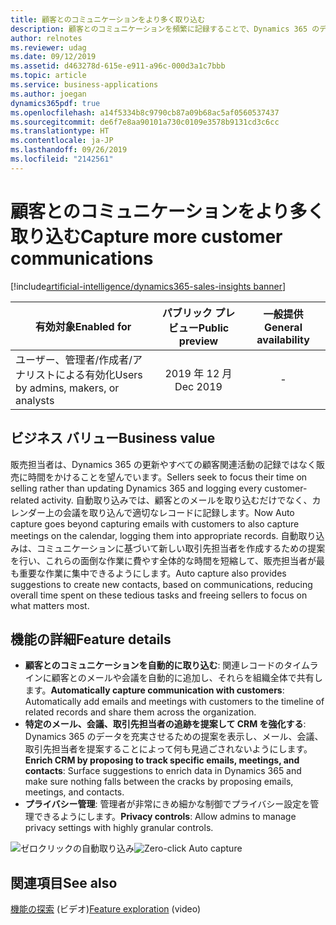 ```yaml
---
title: 顧客とのコミュニケーションをより多く取り込む
description: 顧客とのコミュニケーションを頻繁に記録することで、Dynamics 365 のデータ品質が向上し、その結果として分析情報が強化されます。 自動取り込みにより、販売担当者は、共有対象をきめ細かく制御しながら、顧客とのコミュニケーションをより多く取り込み、Dynamics 365 を労力なしで更新できます。
author: relnotes
ms.reviewer: udag
ms.date: 09/12/2019
ms.assetid: d463278d-615e-e911-a96c-000d3a1c7bbb
ms.topic: article
ms.service: business-applications
ms.author: joegan
dynamics365pdf: true
ms.openlocfilehash: a14f5334b8c9790cb87a09b68ac5af0560537437
ms.sourcegitcommit: de6f7e8aa90101a730c0109e3578b9131cd3c6cc
ms.translationtype: HT
ms.contentlocale: ja-JP
ms.lasthandoff: 09/26/2019
ms.locfileid: "2142561"
---
```

# <a name="capture-more-customer-communications"></a><span data-ttu-id="bb6b6-104">顧客とのコミュニケーションをより多く取り込む</span><span class="sxs-lookup"><span data-stu-id="bb6b6-104">Capture more customer communications</span></span>
[!include[artificial-intelligence/dynamics365-sales-insights banner](../includes/artificial-intelligence/dynamics365-sales-insights.md)]

| <span data-ttu-id="bb6b6-105">有効対象</span><span class="sxs-lookup"><span data-stu-id="bb6b6-105">Enabled for</span></span>    |  <span data-ttu-id="bb6b6-106">パブリック プレビュー</span><span class="sxs-lookup"><span data-stu-id="bb6b6-106">Public preview</span></span> | <span data-ttu-id="bb6b6-107">一般提供</span><span class="sxs-lookup"><span data-stu-id="bb6b6-107">General availability</span></span> | 
| ---------- | :----------: |:----------: |
|<span data-ttu-id="bb6b6-108">ユーザー、管理者/作成者/アナリストによる有効化</span><span class="sxs-lookup"><span data-stu-id="bb6b6-108">Users by admins, makers, or analysts</span></span>|<span data-ttu-id="bb6b6-109">2019 年 12 月</span><span class="sxs-lookup"><span data-stu-id="bb6b6-109">Dec 2019</span></span>| -|


## <a name="business-value"></a><span data-ttu-id="bb6b6-110">ビジネス バリュー</span><span class="sxs-lookup"><span data-stu-id="bb6b6-110">Business value</span></span>
<!-- bv start -->
<span data-ttu-id="bb6b6-111">販売担当者は、Dynamics 365 の更新やすべての顧客関連活動の記録ではなく販売に時間をかけることを望んでいます。</span><span class="sxs-lookup"><span data-stu-id="bb6b6-111">Sellers seek to focus their time on selling rather than updating Dynamics 365 and logging every customer-related activity.</span></span> <span data-ttu-id="bb6b6-112">自動取り込みでは、顧客とのメールを取り込むだけでなく、カレンダー上の会議を取り込んで適切なレコードに記録します。</span><span class="sxs-lookup"><span data-stu-id="bb6b6-112">Now Auto capture goes beyond capturing emails with customers to also capture meetings on the calendar, logging them into appropriate records.</span></span> <span data-ttu-id="bb6b6-113">自動取り込みは、コミュニケーションに基づいて新しい取引先担当者を作成するための提案を行い、これらの面倒な作業に費やす全体的な時間を短縮して、販売担当者が最も重要な作業に集中できるようにします。</span><span class="sxs-lookup"><span data-stu-id="bb6b6-113">Auto capture also provides suggestions to create new contacts, based on communications, reducing overall time spent on these tedious tasks and freeing sellers to focus on what matters most.</span></span>
<!-- bv end -->



## <a name="feature-details"></a><span data-ttu-id="bb6b6-114">機能の詳細</span><span class="sxs-lookup"><span data-stu-id="bb6b6-114">Feature details</span></span>
<!--feature detail start -->
- <span data-ttu-id="bb6b6-115">**顧客とのコミュニケーションを自動的に取り込む**: 関連レコードのタイムラインに顧客とのメールや会議を自動的に追加し、それらを組織全体で共有します。</span><span class="sxs-lookup"><span data-stu-id="bb6b6-115">**Automatically capture communication with customers**: Automatically add emails and meetings with customers to the timeline of related records and share them across the organization.</span></span>
- <span data-ttu-id="bb6b6-116">**特定のメール、会議、取引先担当者の追跡を提案して CRM を強化する**: Dynamics 365 のデータを充実させるための提案を表示し、メール、会議、取引先担当者を提案することによって何も見過ごされないようにします。</span><span class="sxs-lookup"><span data-stu-id="bb6b6-116">**Enrich CRM by proposing to track specific emails, meetings, and contacts**: Surface suggestions to enrich data in Dynamics 365 and make sure nothing falls between the cracks by proposing emails, meetings, and contacts.</span></span>
- <span data-ttu-id="bb6b6-117">**プライバシー管理**: 管理者が非常にきめ細かな制御でプライバシー設定を管理できるようにします。</span><span class="sxs-lookup"><span data-stu-id="bb6b6-117">**Privacy controls**: Allow admins to manage privacy settings with highly granular controls.</span></span>

<span data-ttu-id="bb6b6-118">![ゼロクリックの自動取り込み](media/zero-click-auto-capture.png "ゼロクリックの自動取り込み")</span><span class="sxs-lookup"><span data-stu-id="bb6b6-118">![Zero-click Auto capture](media/zero-click-auto-capture.png "Zero-click Auto capture")</span></span>
<!--feature detail end -->












## <a name="see-also"></a><span data-ttu-id="bb6b6-119">関連項目</span><span class="sxs-lookup"><span data-stu-id="bb6b6-119">See also</span></span>
<span data-ttu-id="bb6b6-120">[機能の探索](https://aka.ms/ROGSI19RW2ROV3) (ビデオ)</span><span class="sxs-lookup"><span data-stu-id="bb6b6-120">[Feature exploration](https://aka.ms/ROGSI19RW2ROV3) (video)</span></span>
